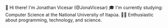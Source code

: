 👋 Hi there! I'm Jonathan Vicesar (@JonaVicesar)
🎓 I'm currently studying: Computer Science at the National University of Itapúa.
👨‍💻 Enthusiastic about programming, technology, and science.
